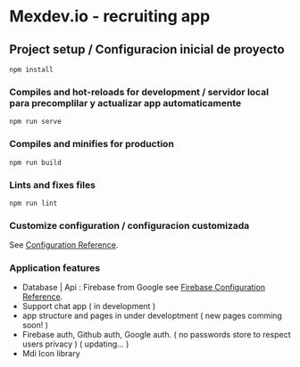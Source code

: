 # Mexdev.io - recruiting app

## Project setup / Configuracion inicial de proyecto
```
npm install
```

### Compiles and hot-reloads for development / servidor local para precomplilar y actualizar app automaticamente
```
npm run serve
```

### Compiles and minifies for production
```
npm run build
```

### Lints and fixes files
```
npm run lint
```

### Customize configuration  / configuracion customizada
See [Configuration Reference](https://cli.vuejs.org/config/).

### Application features
- Database | Api : Firebase from Google
see [Firebase Configuration Reference](https://firebase.google.com/docs/web/setup?authuser=0#config-object).
- Support chat app ( in development )
- app structure and pages in under developtment ( new pages comming soon! )
- Firebase auth, Github auth, Google auth. ( no passwords store to respect users privacy ) ( updating... )
- Mdi Icon library 
